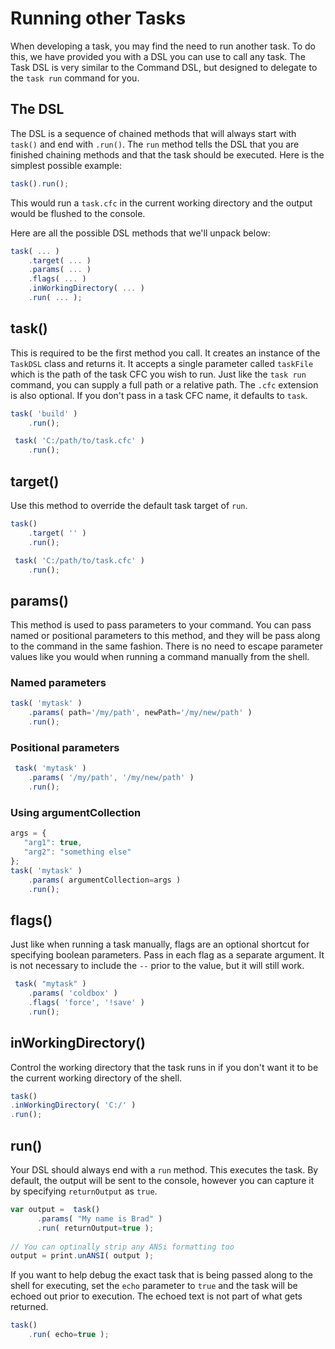 # Running other Tasks

When developing a task, you may find the need to run another task. To do this, we have provided you with a DSL you can use to call any task.  The Task DSL is very similar to the Command DSL, but designed to delegate to the `task run` command for you.

## The DSL

The DSL is a sequence of chained methods that will always start with `task()` and end with `.run()`. The `run` method tells the DSL that you are finished chaining methods and that the task should be executed. Here is the simplest possible example:

```javascript
task().run();
```

This would run a `task.cfc` in the current working directory and the output would be flushed to the console.

Here are all the possible DSL methods that we'll unpack below:

```javascript
task( ... )
    .target( ... )
    .params( ... )
    .flags( ... )
    .inWorkingDirectory( ... )
    .run( ... );
```

## task\(\)

This is required to be the first method you call. It creates an instance of the `TaskDSL` class and returns it. It accepts a single parameter called `taskFile` which is the path of the task CFC you wish to run. Just like the `task run` command, you can supply a full path or a relative path.  The `.cfc` extension is also optional.  If you don't pass in a task CFC name, it defaults to `task`.

```javascript
task( 'build' )
    .run();

 task( 'C:/path/to/task.cfc' )
    .run();
```

## target\(\)

Use this method to override the default task target of `run`.  

```javascript
task()
    .target( '' )
    .run();

 task( 'C:/path/to/task.cfc' )
    .run();
```

## params\(\)

This method is used to pass parameters to your command. You can pass named or positional parameters to this method, and they will be pass along to the command in the same fashion. There is no need to escape parameter values like you would when running a command manually from the shell.

### Named parameters

```javascript
task( 'mytask' )
    .params( path='/my/path', newPath='/my/new/path' )
    .run();
```

### Positional parameters

```javascript
 task( 'mytask' )
    .params( '/my/path', '/my/new/path' )
    .run();
```

### Using argumentCollection

```javascript
args = {
   "arg1": true,
   "arg2": "something else"
};
task( 'mytask' )
    .params( argumentCollection=args )
    .run();
```

## flags\(\)

Just like when running a  task manually, flags are an optional shortcut for specifying boolean parameters. Pass in each flag as a separate argument. It is not necessary to include the `--` prior to the value, but it will still work.

```javascript
 task( "mytask" )
    .params( 'coldbox' )
    .flags( 'force', '!save' )
    .run();
```

## inWorkingDirectory\(\)

Control the working directory that the task runs in if you don't want it to be the current working directory of the shell.

```javascript
task()
.inWorkingDirectory( 'C:/' )
.run();
```

## run\(\)

Your DSL should always end with a `run` method. This executes the  task. By default, the output will be sent to the console, however you can capture it by specifying `returnOutput` as `true`.

```javascript
var output =  task()
      .params( "My name is Brad" )
      .run( returnOutput=true );
      
// You can optinally strip any ANSi formatting too
output = print.unANSI( output );
```

If you want to help debug the exact  task that is being passed along to the shell for executing, set the `echo` parameter to `true` and the  task will be echoed out prior to execution. The echoed text is not part of what gets returned.

```javascript
task()
    .run( echo=true );
```



